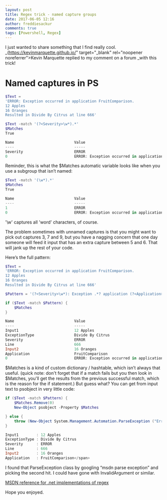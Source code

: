 ```yaml
---
layout: post
title: Regex trick - named capture groups
date: 2017-06-05 12:16
author: freddiesackur
comments: true
tags: [Powershell, Regex]
---
```

I just wanted to share something that I find really cool. _(https://kevinmarquette.github.io/" target="_blank" rel="noopener noreferrer">Kevin Marquette replied to my comment on a forum _with this trick! </starstruck>


# Named captures in PS
```powershell
$Text =
'ERROR: Exception occurred in application FruitComparison.
12 Apples
16 Oranges
Resulted in Divide By Citrus at line 666'

$Text -match '(?<Severity>\w*).*'
$Matches
True

Name                           Value
----                           -----
Severity                       ERROR
0                              ERROR: Exception occurred in application FruitComparison....</span>
```
Reminder, this is what the $Matches automatic variable looks like when you use a subgroup that isn’t named:
```powershell
$Text -match '(\w*).*'
$Matches
True

Name                           Value
----                           -----
1                              ERROR
0                              ERROR: Exception occurred in application FruitComparison....</span>
```
'\w' captures all 'word' characters, of course.

The problem sometimes with unnamed captures is that you might want to pick out captures 3, 7 and 9, but you have a nagging concern that one day someone will feed it input that has an extra capture between 5 and 6. That will jank up the rest of your code.

Here’s the full pattern:
```powershell
$Text =
'ERROR: Exception occurred in application FruitComparison.
12 Apples
16 Oranges
Resulted in Divide By Citrus at line 666'

$Pattern = '(?<Severity>\w*): Exception .*? application (?<Application>\w*)\.\r\n(?<Input1>.*)\r\n(?<Input2>.*)\r\nResulted in (?<ExceptionType>.*?) at line (?<Line>\d*)$'

if ($Text -match $Pattern) {
    $Matches
}

Name                           Value
----                           -----
Input1                         12 Apples
ExceptionType                  Divide By Citrus
Severity                       ERROR
Line                           666
Input2                         16 Oranges
Application                    FruitComparison
0                              ERROR: Exception occurred in application FruitComparison....</span>
```
$Matches is a kind of custom dictionary / hashtable, which isn’t always that useful. (quick note: don't forget that if a match fails but you then look in $Matches, you'll get the results from the previous successful match, which is the reason for the if statement.)
But guess what? You can get from input text to psobject in very little code:
```powershell
if ($Text -match $Pattern) {
    $Matches.Remove(0)
    New-Object psobject -Property $Matches

} else {
    throw (New-Object System.Management.Automation.ParseException ("Error parsing input"))
}

Input1        : 12 Apples
ExceptionType : Divide By Citrus
Severity      : ERROR
Line          : 666
Input2        : 16 Oranges
Application   : FruitComparison</span>
```
I found that ParseException class by googling “msdn parse exception” and picking the second hit. I could have gone with InvalidArgument or similar.

[MSDN reference for .net implementations of regex](https://msdn.microsoft.com/en-us/library/az24scfc(v=vs.110).aspx)

Hope you enjoyed.
